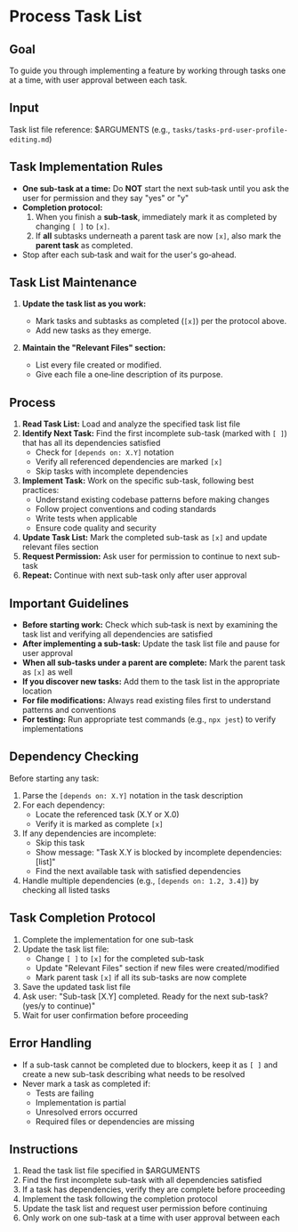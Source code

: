 # Process Task List

## Goal

To guide you through implementing a feature by working through tasks one at a time, with user approval between each task.

## Input

Task list file reference: $ARGUMENTS (e.g., `tasks/tasks-prd-user-profile-editing.md`)

## Task Implementation Rules

- **One sub-task at a time:** Do **NOT** start the next sub‑task until you ask the user for permission and they say "yes" or "y"
- **Completion protocol:**  
  1. When you finish a **sub‑task**, immediately mark it as completed by changing `[ ]` to `[x]`.  
  2. If **all** subtasks underneath a parent task are now `[x]`, also mark the **parent task** as completed.  
- Stop after each sub‑task and wait for the user's go‑ahead.

## Task List Maintenance

1. **Update the task list as you work:**
   - Mark tasks and subtasks as completed (`[x]`) per the protocol above.
   - Add new tasks as they emerge.

2. **Maintain the "Relevant Files" section:**
   - List every file created or modified.
   - Give each file a one‑line description of its purpose.

## Process

1. **Read Task List:** Load and analyze the specified task list file
2. **Identify Next Task:** Find the first incomplete sub-task (marked with `[ ]`) that has all its dependencies satisfied
   - Check for `[depends on: X.Y]` notation
   - Verify all referenced dependencies are marked `[x]`
   - Skip tasks with incomplete dependencies
3. **Implement Task:** Work on the specific sub-task, following best practices:
   - Understand existing codebase patterns before making changes
   - Follow project conventions and coding standards
   - Write tests when applicable
   - Ensure code quality and security
4. **Update Task List:** Mark the completed sub-task as `[x]` and update relevant files section
5. **Request Permission:** Ask user for permission to continue to next sub-task
6. **Repeat:** Continue with next sub-task only after user approval

## Important Guidelines

- **Before starting work:** Check which sub‑task is next by examining the task list and verifying all dependencies are satisfied
- **After implementing a sub‑task:** Update the task list file and pause for user approval
- **When all sub-tasks under a parent are complete:** Mark the parent task as `[x]` as well
- **If you discover new tasks:** Add them to the task list in the appropriate location
- **For file modifications:** Always read existing files first to understand patterns and conventions
- **For testing:** Run appropriate test commands (e.g., `npx jest`) to verify implementations

## Dependency Checking

Before starting any task:
1. Parse the `[depends on: X.Y]` notation in the task description
2. For each dependency:
   - Locate the referenced task (X.Y or X.0)
   - Verify it is marked as complete `[x]`
3. If any dependencies are incomplete:
   - Skip this task
   - Show message: "Task X.Y is blocked by incomplete dependencies: [list]"
   - Find the next available task with satisfied dependencies
4. Handle multiple dependencies (e.g., `[depends on: 1.2, 3.4]`) by checking all listed tasks

## Task Completion Protocol

1. Complete the implementation for one sub-task
2. Update the task list file:
   - Change `[ ]` to `[x]` for the completed sub-task
   - Update "Relevant Files" section if new files were created/modified
   - Mark parent task `[x]` if all its sub-tasks are now complete
3. Save the updated task list file
4. Ask user: "Sub-task [X.Y] completed. Ready for the next sub-task? (yes/y to continue)"
5. Wait for user confirmation before proceeding

## Error Handling

- If a sub-task cannot be completed due to blockers, keep it as `[ ]` and create a new sub-task describing what needs to be resolved
- Never mark a task as completed if:
  - Tests are failing
  - Implementation is partial
  - Unresolved errors occurred
  - Required files or dependencies are missing

## Instructions

1. Read the task list file specified in $ARGUMENTS
2. Find the first incomplete sub-task with all dependencies satisfied
3. If a task has dependencies, verify they are complete before proceeding
4. Implement the task following the completion protocol
5. Update the task list and request user permission before continuing
6. Only work on one sub-task at a time with user approval between each